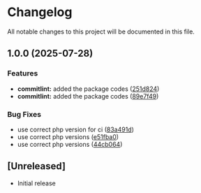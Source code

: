 # Changelog

All notable changes to this project will be documented in this file.

## 1.0.0 (2025-07-28)


### Features

* **commitlint:** added the package codes ([251d824](https://github.com/mubbi/laravel-commit-lint/commit/251d824b4c70171ebc5fc2c10c6d2b6ffb2a1599))
* **commitlint:** added the package codes ([89e7f49](https://github.com/mubbi/laravel-commit-lint/commit/89e7f495bf2ccd3fa1391ce0b0075dfed272ae6b))


### Bug Fixes

* use correct php version for ci ([83a491d](https://github.com/mubbi/laravel-commit-lint/commit/83a491d25d9a77adef0ea63449a1a7a2ec2c96cc))
* use correct php versions ([e51fba0](https://github.com/mubbi/laravel-commit-lint/commit/e51fba09bf21ae120210b9593eec1c617ea1233c))
* use correct php versions ([44cb064](https://github.com/mubbi/laravel-commit-lint/commit/44cb064c1e25ad413fa3beb265d9b01b05961685))

## [Unreleased]
- Initial release
